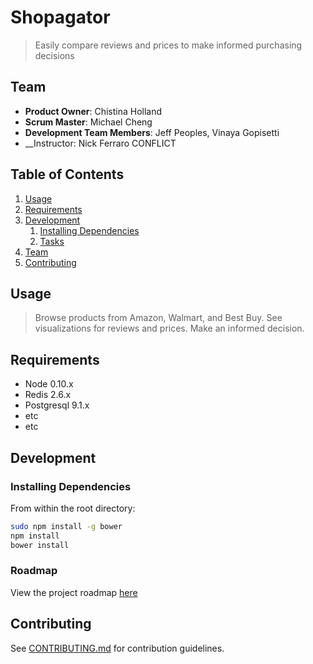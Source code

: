 # Shopagator

> Easily compare reviews and prices to make informed purchasing decisions

## Team

  - __Product Owner__: Chistina Holland
  - __Scrum Master__: Michael Cheng
  - __Development Team Members__: Jeff Peoples, Vinaya Gopisetti
  - __Instructor: Nick Ferraro CONFLICT

## Table of Contents

1. [Usage](#Usage)
1. [Requirements](#requirements)
1. [Development](#development)
    1. [Installing Dependencies](#installing-dependencies)
    1. [Tasks](#tasks)
1. [Team](#team)
1. [Contributing](#contributing)

## Usage

> Browse products from Amazon, Walmart, and Best Buy. See visualizations for reviews and prices. Make an informed decision.

## Requirements

- Node 0.10.x
- Redis 2.6.x
- Postgresql 9.1.x
- etc
- etc

## Development

### Installing Dependencies

From within the root directory:

```sh
sudo npm install -g bower
npm install
bower install
```

### Roadmap

View the project roadmap [here](https://github.com/PebbleFrame/pebbleframe/issues)


## Contributing

See [CONTRIBUTING.md](CONTRIBUTING.md) for contribution guidelines.
